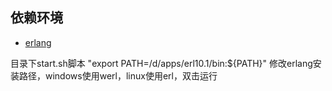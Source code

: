 ## 依赖环境
* [erlang](https://www.baidu.com/)

目录下start.sh脚本 "export PATH=/d/apps/erl10.1/bin:${PATH}" 修改erlang安装路径，windows使用werl，linux使用erl，双击运行
